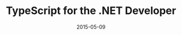 ---
conference: Iowa Code Camp
location: Ankeny, Iowa
title: TypeScript for the .NET Developer
date: 2015-05-09
---